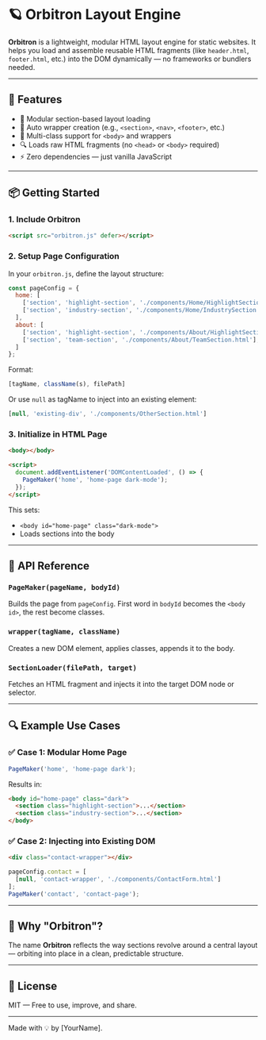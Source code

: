 # 🪐 Orbitron Layout Engine

**Orbitron** is a lightweight, modular HTML layout engine for static websites. It helps you load and assemble reusable HTML fragments (like `header.html`, `footer.html`, etc.) into the DOM dynamically — no frameworks or bundlers needed.

---

## 🚀 Features

* 🔌 Modular section-based layout loading
* 🧱 Auto wrapper creation (e.g., `<section>`, `<nav>`, `<footer>`, etc.)
* 🎨 Multi-class support for `<body>` and wrappers
* 🔍 Loads raw HTML fragments (no `<head>` or `<body>` required)
* ⚡ Zero dependencies — just vanilla JavaScript

---

## 📦 Getting Started

### 1. Include Orbitron

```html
<script src="orbitron.js" defer></script>
```

### 2. Setup Page Configuration

In your `orbitron.js`, define the layout structure:

```js
const pageConfig = {
  home: [
    ['section', 'highlight-section', './components/Home/HighlightSection.html'],
    ['section', 'industry-section', './components/Home/IndustrySection.html'],
  ],
  about: [
    ['section', 'highlight-section', './components/About/HighlightSection.html'],
    ['section', 'team-section', './components/About/TeamSection.html'],
  ]
};
```

Format:

```js
[tagName, className(s), filePath]
```

Or use `null` as tagName to inject into an existing element:

```js
[null, 'existing-div', './components/OtherSection.html']
```

### 3. Initialize in HTML Page

```html
<body></body>

<script>
  document.addEventListener('DOMContentLoaded', () => {
    PageMaker('home', 'home-page dark-mode');
  });
</script>
```

This sets:

* `<body id="home-page" class="dark-mode">`
* Loads sections into the body

---

## 📘 API Reference

### `PageMaker(pageName, bodyId)`

Builds the page from `pageConfig`. First word in `bodyId` becomes the `<body id>`, the rest become classes.

### `wrapper(tagName, className)`

Creates a new DOM element, applies classes, appends it to the body.

### `SectionLoader(filePath, target)`

Fetches an HTML fragment and injects it into the target DOM node or selector.

---

## 🔍 Example Use Cases

### ✅ Case 1: Modular Home Page

```js
PageMaker('home', 'home-page dark');
```

Results in:

```html
<body id="home-page" class="dark">
  <section class="highlight-section">...</section>
  <section class="industry-section">...</section>
</body>
```

### ✅ Case 2: Injecting into Existing DOM

```html
<div class="contact-wrapper"></div>
```

```js
pageConfig.contact = [
  [null, 'contact-wrapper', './components/ContactForm.html']
];
PageMaker('contact', 'contact-page');
```

---

## 🌌 Why "Orbitron"?

The name **Orbitron** reflects the way sections revolve around a central layout — orbiting into place in a clean, predictable structure.

---

## 📄 License

MIT — Free to use, improve, and share.

---

Made with 💡 by \[YourName].
